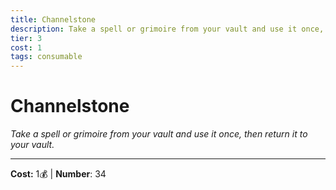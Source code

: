 ```yaml
---
title: Channelstone
description: Take a spell or grimoire from your vault and use it once, then return it to your vault.
tier: 3
cost: 1
tags: consumable
---
```

# Channelstone

_Take a spell or grimoire from your vault and use it once, then return it to your vault._

___
**Cost:** 1💰 | **Number**: 34
